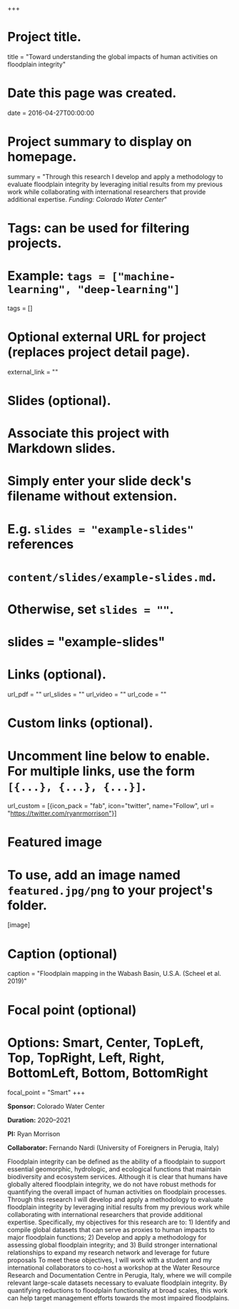 +++
# Project title.
title = "Toward understanding the global impacts of human activities on floodplain integrity"

# Date this page was created.
date = 2016-04-27T00:00:00

# Project summary to display on homepage.
summary = "Through this research I develop and apply a methodology to evaluate floodplain integrity by leveraging initial results from my previous work while collaborating with international researchers that provide additional expertise. *Funding: Colorado Water Center*"

# Tags: can be used for filtering projects.
# Example: `tags = ["machine-learning", "deep-learning"]`
tags = []

# Optional external URL for project (replaces project detail page).
external_link = ""

# Slides (optional).
#   Associate this project with Markdown slides.
#   Simply enter your slide deck's filename without extension.
#   E.g. `slides = "example-slides"` references
#   `content/slides/example-slides.md`.
#   Otherwise, set `slides = ""`.
# slides = "example-slides"

# Links (optional).
url_pdf = ""
url_slides = ""
url_video = ""
url_code = ""

# Custom links (optional).
#   Uncomment line below to enable. For multiple links, use the form `[{...}, {...}, {...}]`.
url_custom = [{icon_pack = "fab", icon="twitter", name="Follow", url = "https://twitter.com/ryanrmorrison"}]

# Featured image
# To use, add an image named `featured.jpg/png` to your project's folder.
[image]
  # Caption (optional)
  caption = "Floodplain mapping in the Wabash Basin, U.S.A. (Scheel et al. 2019)"

  # Focal point (optional)
  # Options: Smart, Center, TopLeft, Top, TopRight, Left, Right, BottomLeft, Bottom, BottomRight
  focal_point = "Smart"
+++

**Sponsor:** Colorado Water Center

**Duration:** 2020–2021

**PI:** Ryan Morrison

**Collaborator:** Fernando Nardi (University of Foreigners in Perugia, Italy)

Floodplain integrity can be defined as the ability of a floodplain to support essential geomorphic, hydrologic, and ecological functions that maintain biodiversity and ecosystem services. Although it is clear that humans have globally altered floodplain integrity, we do not have robust methods for quantifying the overall impact of human activities on floodplain processes. Through this research I will develop and apply a methodology to evaluate floodplain integrity by leveraging initial results from my previous work while collaborating with international researchers that provide additional expertise. Specifically, my objectives for this research are to: 1) Identify and compile global datasets that can serve as proxies to human impacts to major floodplain functions; 2) Develop and apply a methodology for assessing global floodplain integrity; and 3) Build stronger international relationships to expand my research network and leverage for future proposals To meet these objectives, I will work with a student and my international collaborators to co-host a workshop at the Water Resource Research and Documentation Centre in Perugia, Italy, where we will compile relevant large-scale datasets necessary to evaluate floodplain integrity. By quantifying reductions to floodplain functionality at broad scales, this work can help target management efforts towards the most impaired floodplains.
